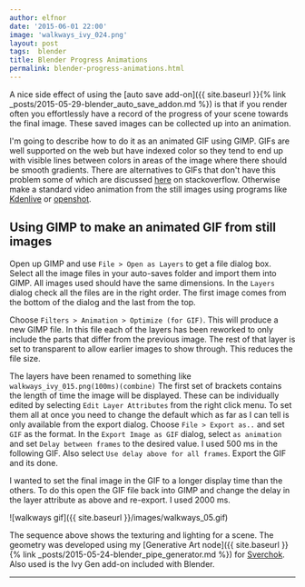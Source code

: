 ```yaml
---
author: elfnor
date: '2015-06-01 22:00'
image: 'walkways_ivy_024.png'
layout: post
tags:  blender
title: Blender Progress Animations
permalink: blender-progress-animations.html
---
```


A nice side effect of using the [auto save add-on]({{ site.baseurl }}{% link _posts/2015-05-29-blender_auto_save_addon.md %}) is that if you render often you effortlessly have a record of the progress of your scene towards the final image. These saved images can be collected up into an animation.

I\'m going to describe how to do it as an animated GIF using GIMP. GIFs are well supported on the web but have indexed color so they tend to end up with visible lines between colors in areas of the image where there should be smooth gradients. There are alternatives to GIFs that don\'t have this problem some of which are discussed [here](http://stackoverflow.com/questions/6402633/what-alternatives-for-animated-gifs-are-there) on stackoverflow. Otherwise make a standard video animation from the still images using programs like [Kdenlive](https://kdenlive.org/) or [openshot](http://www.openshot.org/).

## Using GIMP to make an animated GIF from still images

Open up GIMP and use `File > Open as Layers` to get a file dialog box. Select all the image files in your auto-saves folder and import them into GIMP. All images used should have the same dimensions. In the `Layers` dialog check all the files are in the right order. The first image comes from the bottom of the dialog and the last from the top.

Choose `Filters > Animation > Optimize (for GIF)`. This will produce a new GIMP file. In this file each of the layers has been reworked to only include the parts that differ from the previous image. The rest of that layer is set to transparent to allow earlier images to show through. This reduces the file size.

The layers have been renamed to something like `walkways_ivy_015.png(100ms)(combine)` The first set of brackets contains the length of time the image will be displayed. These can be individually edited by selecting `Edit Layer Attributes` from the right click menu. To set them all at once you need to change the default which as far as I can tell is only available from the export dialog. Choose `File > Export as..` and set `GIF` as the format. In the `Export Image as GIF` dialog, select `as animation` and set `Delay between frames` to the desired value. I used 500 ms in the following GIF. Also select `Use delay above for all frames`. Export the GIF and its done.

I wanted to set the final image in the GIF to a longer display time than the others. To do this open the GIF file back into GIMP and change the delay in the layer attribute as above and re-export. I used 2000 ms.

![walkways gif]({{ site.baseurl }}/images/walkways_05.gif)

The sequence above shows the texturing and lighting for a scene. The geometry was developed using my [Generative Art node]({{ site.baseurl }}{% link _posts/2015-05-24-blender_pipe_generator.md %}) for [Sverchok](https://github.com/nortikin/sverchok). Also used is the Ivy Gen add-on included with Blender.

------------------------------------------------------------------------
